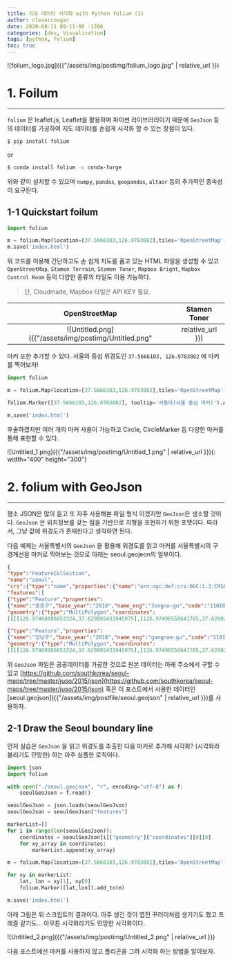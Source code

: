 ```yaml
---
title: 지도 데이터 시각화 with Python folium (1)
author: clevercougar
date: 2020-08-11 09:11:00 -1200
categories: [dev, Visualization]
tags: [python, folium]
toc: true
---
```


![folium_logo.jpg]({{"/assets/img/postimg/folium_logo.jpg" | relative_url }})
# 1. Foilum

---

`folium` 은 leaflet.js, Leaflet을 활용하며 파이썬 라이브러리이기 때문에  `GeoJson` 등의 데이터를 가공하여 지도 데이터를 손쉽게 시각화 할 수 있는 장점이 있다.

```bash
$ pip install folium
```

or

```bash
$ conda install folium -c conda-forge
```

위와 같이 설치할 수 있으며 `numpy`, `pandas`, `geopandas`, `altaor` 등의 추가적인 종속성이 요구된다.

## 1-1 Quickstart foilum

```python
import folium

m = folium.Map(location=[37.5666103,126.9783882],tiles='OpenStreetMap') #서울특별시 위경도
m.save('index.html')
```

위 코드를 이용해 간단하고도 손 쉽게 지도를 품고 있는 HTML 파일을 생성할 수 있고 `OpenStreetMap`, `Stamen Terrain`, `Stamen Toner`, `Mapbox Bright`, `Mapbox Control Room` 등의 다양한 종류의 타일도 이용 가능하다.

> 단, Cloudmade, Mapbox 타일은 API KEY 필요.


OpenStreetMap             |  Stamen Toner
:-------------------------:|:-------------------------:
![Untitled.png]({{"/assets/img/postimg/Untitled.png" | relative_url }})  |  ![3.png]({{"/assets/img/postimg/3.png" | relative_url }})

마커 또한 추가할 수 있다. 서울의 중심 위경도인 `37.5666103, 126.9783882` 에 마커를 찍어보자!

```python
import folium

m = folium.Map(location=[37.5666103,126.9783882],tiles='OpenStreetMap') #서울특별시 위경도

folium.Marker([37.5666103,126.9783882], tooltip='서중마(서울 중심 마커)').add_to(m)

m.save('index.html')
```

후술하겠지만 여러 개의 마커 사용이 가능하고 Circle, CircleMarker 등 다양한 마커를 통해 표현할 수 있다.

![Untitled_1.png]({{"/assets/img/postimg/Untitled_1.png" | relative_url }}){: width="400" height="300"}

# 2. folium with GeoJson

---

평소 JSON은 많이 듣고 또 자주 사용해본 파일 형식 이겠지만 `GeoJson`은 생소할 것이다. `GeoJson` 은 위치정보를 갖는 점을 기반으로 지형을 표현하기 위한 포맷이다. 따라서, 그냥 값에 위경도가 존재한다고 생각하면 된다.

다음 예제는 서울특별시의 `GeoJson` 을 활용해 위경도를 읽고 마커를 서울특별시의 구 경계선을 마커로 찍어보는 것으로 아래는 seoul.geojeon의 일부이다.


```json
{
"type":"FeatureCollection",
"name":"seoul",
"crs":{"type":"name","properties":{"name":"urn:ogc:def:crs:OGC:1.3:CRS84"}},
"features":[
{"type":"Feature","properties":
{"name":"종로구","base_year":"2018","name_eng":"Jongno-gu","code":"11010"},
"geometry":{"type":"MultiPolygon","coordinates":
[[[[126.97468086053324,37.629805433945975],[126.97496550641705,37.629025847324343]]]]}},

{"type":"Feature","properties":
{"name":"강남구","base_year":"2018","name_eng":"gangnam-gu","code":"11010"},
"geometry":{"type":"MultiPolygon","coordinates":
[[[[126.97468086053324,37.629805433945975],[126.97496550641705,37.629025847324343]]]]}},
```


위 `GeoJson` 파일은 공공데이터를 가공한 것으로 원본 데이터는 아래 주소에서 구할 수 있고 
[https://github.com/southkorea/seoul-maps/tree/master/juso/2015/json](https://github.com/southkorea/seoul-maps/tree/master/juso/2015/json)
혹은 이 포스트에서 사용한 데이터인 [seoul.geojson]({{"/assets/img/postfile/seoul.geojson" | relative_url }})를 사용하자.

## 2-1 Draw the Seoul boundary line

먼저 실습은 `GeoJson` 을 읽고 위경도를 추출한 다음 마커로 추가해 시각화? (시각화라 불리기도 민망한) 하는 아주 심플한 로직이다.

```python
import json
import folium

with open("./seoul.geojson", "r", encoding="utf-8") as f:
    seoulGeoJson = f.read()

seoulGeoJson = json.loads(seoulGeoJson)
seoulGeoJson = seoulGeoJson["features"]

markerList=[]
for i in range(len(seoulGeoJson)):
    coordinates = seoulGeoJson[i]["geometry"]["coordinates"][0][0]
    for xy_array in coordinates:
        markerList.append(xy_array)

m = folium.Map(location=[37.5666103,126.9783882],tiles='OpenStreetMap') #서울특별시 위경도

for xy in markerList:
    lat, lon = xy[1], xy[0]
    folium.Marker([lat,lon]).add_to(m)

m.save('index.html')
```

아래 그림은 위 스크립트의 결과이다. 아주 생긴 것이 엽전 꾸러미처럼 생기기도 했고 프레즐 같기도... 아무튼 시각화라기도 민망한 시각화이다.

![Untitled_2.png]({{"/assets/img/postimg/Untitled_2.png" | relative_url }})

다음 포스트에선 마커를 사용하지 않고 폴리곤을 그려 시각화 하는 방법을 알아보자.